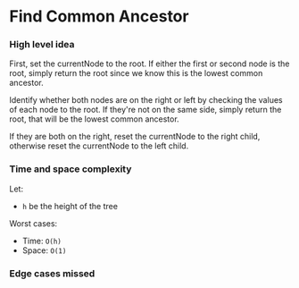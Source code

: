 # Find Common Ancestor

### High level idea

First, set the currentNode to the root.  If either the first or second node is the root, simply return the root since we know this is the lowest common ancestor.  

Identify whether both nodes are on the right or left by checking the values of each node to the root.  If they're not on the same side, simply return the root, that will be the lowest common ancestor.  

If they are both on the right, reset the currentNode to the right child, otherwise reset the currentNode to the left child.  

### Time and space complexity

Let: <br>

- `h` be the height of the tree<br>

Worst cases: <br>

- Time: `O(h)` <br>
- Space: `O(1)`

### Edge cases missed

